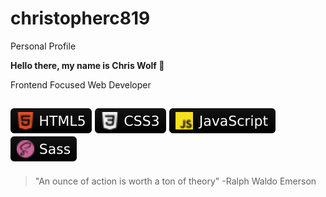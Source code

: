 # christopherc819
Personal Profile

**Hello there, my name is Chris Wolf 🐺**

Frontend Focused Web Developer

![HTML5](webdev-icons/html5.svg) ![CSS3](webdev-icons/css3.svg) ![JavaScript](webdev-icons/javascript.svg) ![Sass](webdev-icons/sass.svg)
---

> "An ounce of action is worth a ton of theory" -Ralph Waldo Emerson
